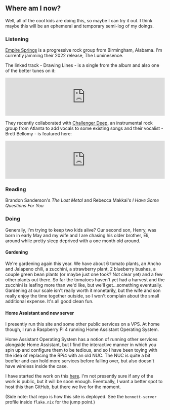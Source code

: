 ## Where am I now?

Well, all of the cool kids are doing this,
so maybe I can try it out.
I think maybe this will be an ephemeral and temporary semi-log of my doings.

### Listening

[Empire Springs][empire-springs] is a progressive rock group from Birmingham, Alabama.
I'm currently jamming their 2022 release, The Luminesence. 

The linked track - Drawing Lines - is a single from the album and also one of the better tunes on it:
<iframe style="border: 0; width: 100%; height: 120px;" src="https://bandcamp.com/EmbeddedPlayer/track=324812381/size=large/bgcol=ffffff/linkcol=0687f5/tracklist=false/artwork=small/transparent=true/" seamless><a href="https://empiresprings.bandcamp.com/track/drawing-lines">Drawing Lines by Empire Springs</a></iframe>

They recently collaborated with [Challenger Deep][challenger-deep],
an instrumental rock group from Atlanta to add vocals to some existing songs
and their vocalist - Brett Bellomy - is featured here:

<iframe style="border: 0; width: 100%; height: 120px;" src="https://bandcamp.com/EmbeddedPlayer/track=3550230856/size=large/bgcol=ffffff/linkcol=0687f5/tracklist=false/artwork=small/transparent=true/" seamless><a href="https://challengerdeepdude.bandcamp.com/track/like-giving-wings-to-a-tiger-feat-brett-bellomy">Like Giving Wings to a Tiger feat. Brett Bellomy by Challenger Deep</a></iframe>

[empire-springs]: https://www.empirespringsband.com/
[challenger-deep]: https://www.challengerdeepdude.com/

### Reading

Brandon Sanderson's *The Lost Metal* 
and Rebecca Makkai's *I Have Some Questions For You*

### Doing

Generally, I'm trying to keep two kids alive?
Our second son, Henry, was born in early May
and my wife and I are chasing his older brother, Eli, around
while pretty sleep deprived with a one month old around. 

#### Gardening
We're gardening again this year.
We have about 6 tomato plants,
an Ancho and Jalapeno chili,
a zucchini, 
a strawberry plant,
2 blueberry bushes,
a couple green bean plants (or maybe just one took? Not clear yet)
and a few other plants out there. 
So far the tomatoes haven't yet had a harvest
and the zucchini is leafing more than we'd like,
but we'll get...something eventually. 
Gardening at our scale isn't really worth it monetarily,
but the wife and son really enjoy the time together outside,
so I won't complain about the small additional expense. 
It's all good clean fun.

#### Home Assistant and new server

I presently run this site and some other public services on a VPS.
At home though, I run a Raspberry Pi 4 running Home Assistant Operating System.

Home Assistant Operating System has a notion of running other services alongside Home Assistant,
but I find the interactive manner in which you spin up and configure them to be tedious,
and so I have been toying with the idea of replacing the RPi4 with an old NUC.
The NUC is quite a bit beefier and can hold more services before falling over,
but also doesn't have wireless inside the case. 

I have started the work on this [here][nix-repo].
I'm not presently sure if any of the work is public,
but it will be soon enough. 
Eventually, I want a better spot to host this than GitHub, 
but there we live for the moment.

[nix-repo]: https://github/bbenne10/nix

(Side note: that repo is how this site is deployed.
See the `bennett-server` profile inside `flake.nix` for the jump point.)
